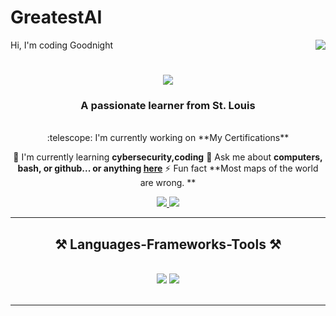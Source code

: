 # GreatestAI
Hi, I'm coding
Goodnight
<img align="right" src="https://visitor-badge.laobi.icu/badge?page_id=Ashley.Ashley" />
<h1 align="center">
    <img src="https://readme-typing-svg.herokuapp.com/?font=Righteous&size=35&center=true&vCenter=true&width=500&height=70&duration=4000&lines=Hi+There!+:wave:;+I'm+Ashley+Williams!;" />
</h1>
<h3 align="center">A passionate learner from St. Louis</h3>
<br/>
<div align="center">
 :telescope: I'm currently working on **My Certifications**
 
 🌱 I'm currently learning **cybersecurity,coding**
💬 Ask me about **computers, bash, or github... or anything [here](https://github.com/jesuislela)**
⚡ Fun fact **Most maps of the world are wrong. **
 </div><div align="center"> 
  <a href="mailto:leow@gmail.com">
    <img src="https://img.shields.io/badge/Gmail-333333?style=for-the-badge&logo=gmail&logoColor=red" />
  </a>
  <a href="https://www.linkedin.com/in/ashley-w-bb7236139/" target="_blank">
    <img src="https://img.shields.io/badge/LinkedIn-0077B5?style=for-the-badge&logo=linkedin&logoColor=white" target="_blank" />
  </a>
  </a>
</div>
 <hr/>
 
<h2 align="center">⚒️ Languages-Frameworks-Tools ⚒️</h2>
<br/>
<div align="center">
    <img src="https://skillicons.dev/icons?i=vscode,github,bash,git" />
    <img src="https://skillicons.dev/icons?i=java,python,mysql" /><br>
</div>
<br/><hr/>
